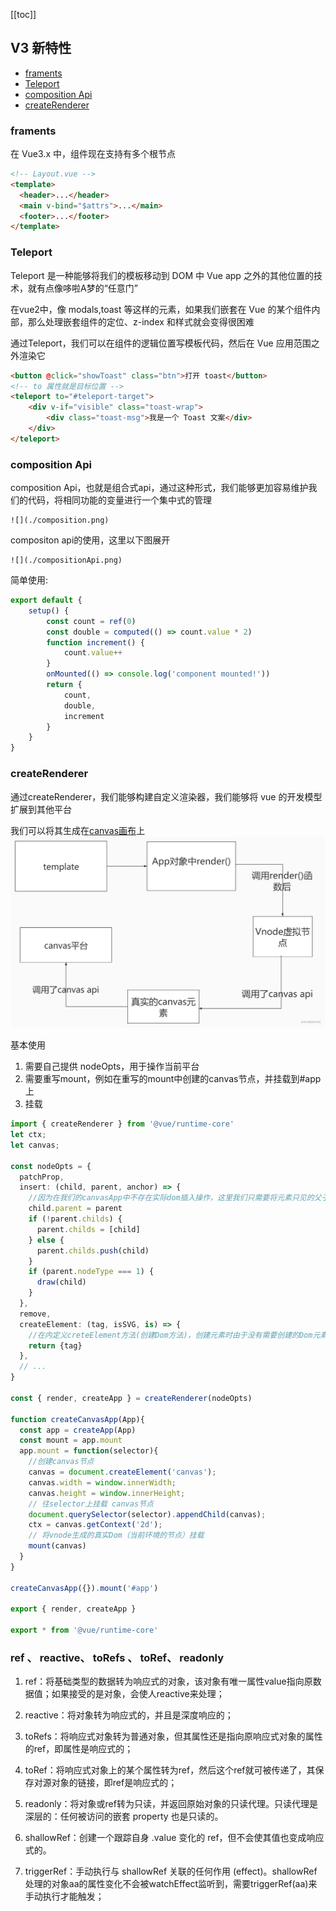 
[[toc]]

## V3 新特性
  * [framents](#framents)
  * [Teleport](#Teleport)
  * [composition Api](#composition-api)
  * [createRenderer](#createRenderer)

### framents

  在 Vue3.x 中，组件现在支持有多个根节点
  ```html
  <!-- Layout.vue -->
  <template>
    <header>...</header>
    <main v-bind="$attrs">...</main>
    <footer>...</footer>
  </template>
  ```

### Teleport

  Teleport 是一种能够将我们的模板移动到 DOM 中 Vue app 之外的其他位置的技术，就有点像哆啦A梦的“任意门”

  在vue2中，像 modals,toast 等这样的元素，如果我们嵌套在 Vue 的某个组件内部，那么处理嵌套组件的定位、z-index 和样式就会变得很困难

  通过Teleport，我们可以在组件的逻辑位置写模板代码，然后在 Vue 应用范围之外渲染它
  ```html
  <button @click="showToast" class="btn">打开 toast</button>
  <!-- to 属性就是目标位置 -->
  <teleport to="#teleport-target">
      <div v-if="visible" class="toast-wrap">
          <div class="toast-msg">我是一个 Toast 文案</div>
      </div>
  </teleport>
  ```

### composition Api
    
  composition Api，也就是组合式api，通过这种形式，我们能够更加容易维护我们的代码，将相同功能的变量进行一个集中式的管理
  
    ![](./composition.png)

  compositon api的使用，这里以下图展开
  
    ![](./compositionApi.png)

  简单使用:
  ```ts
  export default {
      setup() {
          const count = ref(0)
          const double = computed(() => count.value * 2)
          function increment() {
              count.value++
          }
          onMounted(() => console.log('component mounted!'))
          return {
              count,
              double,
              increment
          }
      }
  }
  ```

### createRenderer

  通过createRenderer，我们能够构建自定义渲染器，我们能够将 vue 的开发模型扩展到其他平台

  我们可以将其生成在[canvas画布](http://www.icodebang.com/article/309147.html)上
  ![createRenderer](./createRender.png)

  基本使用
  1. 需要自己提供 nodeOpts，用于操作当前平台
  2. 需要重写mount，例如在重写的mount中创建的canvas节点，并挂载到#app上
  3. 挂载

  ```ts
  import { createRenderer } from '@vue/runtime-core'
  let ctx;
  let canvas;

  const nodeOpts = {
    patchProp,
    insert: (child, parent, anchor) => {
      //因为在我们的canvasApp中不存在实际dom插入操作，这里我们只需要将元素只见的父子关系保存一下即可。
      child.parent = parent
      if (!parent.childs) {
        parent.childs = [child]
      } else {
        parent.childs.push(child)
      }
      if (parent.nodeType === 1) {
        draw(child)
      }
    },
    remove,
    createElement: (tag, isSVG, is) => {
      //在内定义creteElement方法(创建Dom方法)，创建元素时由于没有需要创建的Dom元素，所以只需要返回当前元素的数据对象{tag}
      return {tag}
    },
    // ...
  }

  const { render, createApp } = createRenderer(nodeOpts)

  function createCanvasApp(App){
    const app = createApp(App)
    const mount = app.mount
    app.mount = function(selector){
      //创建canvas节点
      canvas = document.createElement('canvas');
      canvas.width = window.innerWidth;
      canvas.height = window.innerHeight;
      // 往selector上挂载 canvas节点
      document.querySelector(selector).appendChild(canvas);
      ctx = canvas.getContext('2d');
      // 将vnode生成的真实Dom（当前环境的节点）挂载
      mount(canvas)
    }
  }

  createCanvasApp({}).mount('#app')

  export { render, createApp }

  export * from '@vue/runtime-core'
  ```

### ref 、 reactive、 toRefs 、 toRef、 readonly
  1. ref：将基础类型的数据转为响应式的对象，该对象有唯一属性value指向原数据值；如果接受的是对象，会使人reactive来处理；
  2. reactive：将对象转为响应式的，并且是深度响应的；
  3. toRefs：将响应式对象转为普通对象，但其属性还是指向原响应式对象的属性的ref，即属性是响应式的；
  4. toRef：将响应式对象上的某个属性转为ref，然后这个ref就可被传递了，其保存对源对象的链接，即ref是响应式的；

  5. readonly：将对象或ref转为只读，并返回原始对象的只读代理。只读代理是深层的：任何被访问的嵌套 property 也是只读的。
  6. shallowRef：创建一个跟踪自身 .value 变化的 ref，但不会使其值也变成响应式的。
  7. triggerRef：手动执行与 shallowRef 关联的任何作用 (effect)。shallowRef处理的对象aa的属性变化不会被watchEffect监听到，需要triggerRef(aa)来手动执行才能触发；